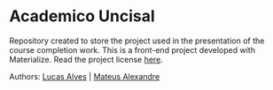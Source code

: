 # Academico Uncisal

Repository created to store the project used in the presentation of the course completion work. This is a front-end project developed with Materialize. Read the project license [here](LICENSE).

Authors: [Lucas Alves](http://www.github.com/lucalves) | [Mateus Alexandre](http://www.github.com/mateusalexandre)

